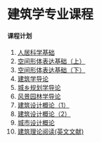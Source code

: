 # 建筑学专业课程

#### 课程计划

1. [人居科学基础]()
2. [空间形体表达基础（上）]()
3. [空间形体表达基础（下）]()
4. [建筑学导论]()
5. [城乡规划学导论]()
6. [风景园林学导论]()
7. [建筑设计概论（1）]()
8. [建筑设计概论（2）]()
9. [城市设计概论]()
10. [建筑理论阅读(英文文献)]()
